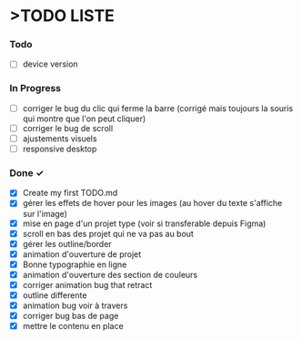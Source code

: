 # >TODO LISTE


### Todo

- [ ] device version

### In Progress

- [ ] corriger le bug du clic qui ferme la barre (corrigé mais toujours la souris qui montre que l'on peut cliquer)
- [ ] corriger le bug de scroll
- [ ] ajustements visuels
- [ ] responsive desktop

### Done ✓

- [x] Create my first TODO.md
- [x] gérer les effets de hover pour les images (au hover du texte s'affiche sur l'image) 
- [x] mise en page d'un projet type (voir si transferable depuis Figma)
- [x] scroll en bas des projet qui ne va pas au bout
- [x] gérer les outline/border
- [x] animation d'ouverture de projet
- [x] Bonne typographie en ligne
- [x] animation d'ouverture des section de couleurs
- [x] corriger animation bug that retract
- [x] outline differente
- [x] animation bug voir à travers
- [x] corriger bug bas de page
- [x] mettre le contenu en place